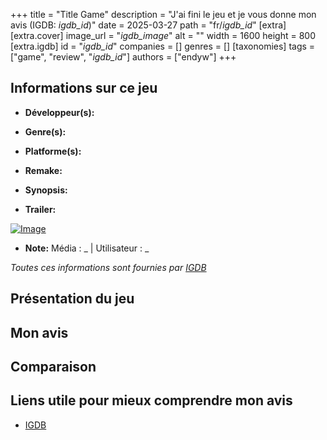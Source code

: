 +++
title = "Title Game"
description = "J'ai fini le jeu et je vous donne mon avis (IGDB: _igdb_id_)"
date = 2025-03-27
path = "fr/_igdb_id_"
[extra]
[extra.cover]
image_url = "_igdb_image_"
alt = ""
width = 1600
height = 800
[extra.igdb]
id = "_igdb_id_"
companies = []
genres = []
[taxonomies]
tags = ["game", "review", "_igdb_id_"]
authors = ["endyw"]
+++

## Informations sur ce jeu

- **Développeur(s):**
- **Genre(s):**
- **Platforme(s):**
- **Remake:**
- **Synopsis:**

- **Trailer:**

[![Image](image_url)](video_url)

- **Note:** Média : _ | Utilisateur : _

*Toutes ces informations sont fournies par [IGDB](https://www.igdb.com/ )*

## Présentation du jeu

## Mon avis

## Comparaison 

## Liens utile pour mieux comprendre mon avis

- [IGDB](https://www.igdb.com/)
